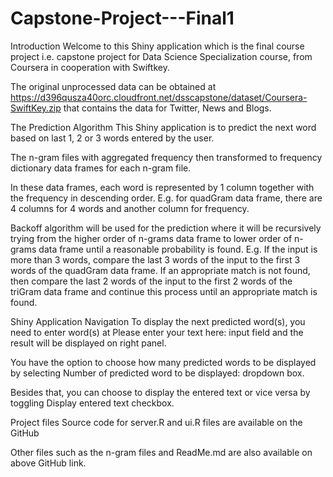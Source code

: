# Capstone-Project---Final1
Introduction
Welcome to this Shiny application which is the final course project i.e. capstone project for Data Science Specialization course, from Coursera in cooperation with Swiftkey.

The original unprocessed data can be obtained at https://d396qusza40orc.cloudfront.net/dsscapstone/dataset/Coursera-SwiftKey.zip that contains the data for Twitter, News and Blogs.

The Prediction Algorithm
This Shiny application is to predict the next word based on last 1, 2 or 3 words entered by the user.

The n-gram files with aggregated frequency then transformed to frequency dictionary data frames for each n-gram file.

In these data frames, each word is represented by 1 column together with the frequency in descending order. E.g. for quadGram data frame, there are 4 columns for 4 words and another column for frequency.

Backoff algorithm will be used for the prediction where it will be recursively trying from the higher order of n-grams data frame to lower order of n-grams data frame until a reasonable probability is found. E.g. If the input is more than 3 words, compare the last 3 words of the input to the first 3 words of the quadGram data frame. If an appropriate match is not found, then compare the last 2 words of the input to the first 2 words of the triGram data frame and continue this process until an appropriate match is found.

Shiny Application Navigation
To display the next predicted word(s), you need to enter word(s) at Please enter your text here: input field and the result will be displayed on right panel.

You have the option to choose how many predicted words to be displayed by selecting Number of predicted word to be displayed: dropdown box.

Besides that, you can choose to display the entered text or vice versa by toggling Display entered text checkbox.

Project files
Source code for server.R and ui.R files are available on the GitHub

Other files such as the n-gram files and ReadMe.md are also available on above GitHub link.
